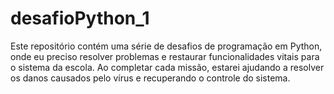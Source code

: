 # desafioPython_1
Este repositório contém uma série de desafios de programação em Python, onde eu preciso resolver problemas e restaurar funcionalidades vitais para o sistema da escola. Ao completar cada missão, estarei ajudando a resolver os danos causados pelo vírus e recuperando o controle do sistema.
